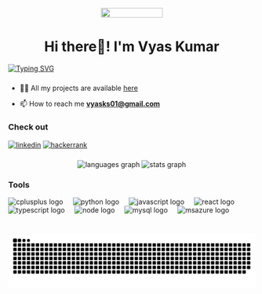 <p align="center"><img height="10%" width="50%" src="https://cdn.dribbble.com/users/1162077/screenshots/5403918/media/d5dccb5d5818cba2c8fa0cb15fb578b3.gif" /></p>
<h1 align="center">Hi there👋! I'm Vyas Kumar</h2>
<a href="https://git.io/typing-svg"><img src="https://readme-typing-svg.demolab.com?size=28&pause=1000&center=true&multiline=true&random=false&width=1200&height=100&lines=I'm+a+passionate+developer+%26+data+enthusiast.+Welcome+to+my+playground!" alt="Typing SVG" /></a>

###

- 👨‍💻 All my projects are available <a href="https://vyasdev.netlify.app/" target="_blank" rel="noopener noreferrer"><stromg>here</strong></a> <br>

- 📫 How to reach me <a href="mailto:vyasks01@gmail.com" target="_blank" rel="noopener noreferrer"><strong>vyasks01@gmail.com</strong></a>



###

<h3 align="left">Check out</h3>
<p align="left">
<!---
<a href="https://linkedin.com/in/vyas-kumar-2101" target="_blank" rel="noopener noreferrer"><img align="center" src="https://skillicons.dev/icons?i=linkedin" alt="vyas-kumar-2101" height="40" width="40" /></a>
<a href=mailto:“vyasks01@gmail.com” target="_blank" rel="noopener noreferrer"><img align="center" src="https://skillicons.dev/icons?i=gmail&theme=light" alt="vyas-kumar-2101" height="40" width="40" /></a>
-->
<a href="https://linkedin.com/in/vyas-kumar-2101" target="_blank" rel="noopener noreferrer"><img align="center" src="https://img.shields.io/badge/linkedin-%230077B5.svg?style=for-the-badge&logo=linkedin&logoColor=white" alt="linkedin" /></a>
<a href="https://www.hackerrank.com/profile/vyasks01" target="_blank" rel="noopener noreferrer"><img align="center" src="https://img.shields.io/badge/-Hackerrank-2EC866?style=for-the-badge&logo=HackerRank&logoColor=white" alt="hackerrank"" /></a>
</p>


###

<div align="center">
  <!--- <img src="https://github-readme-stats.vercel.app/api/top-langs?username=vyask21&locale=en&hide_title=false&layout=compact&card_width=320&langs_count=8&hide_border=false" height = "150" alt = "languages graph" / > -->
  <img src="https://github-readme-stats.vercel.app/api/top-langs/?username=vyask21&locale=en&&hide=css,scss,html&layout=compact&card_width=320&langs_count=8&hide_border=false" height = "150" alt = "languages graph" / >
  <!--- <img src="https://github-readme-streak-stats.herokuapp.com/?user=vyask21&hide_title=false&hide_rank=false&show_icons=true&include_all_commits=true&count_private=true&disable_animations=false&locale=en&hide_border=false" height="150" alt="stats graph"  /> -->
  <img src="https://streak-stats.demolab.com/?user=vyask21&hide_title=false&hide_rank=false&show_icons=true&include_all_commits=true&count_private=true&disable_animations=false&locale=en&hide_border=false" height="150" alt="stats graph"  />
  <!--- <img src="https://github-readme-stats.vercel.app/api?username=vyask21&show_icons=true&locale=en&hide_title=false&layout=compact&card_width=320&langs_count=5&hide_border=false" height="150" alt="stats rank"  /> -->
</div>

###

<h3 align="left">Tools</h3>
<div align="left">
  <img src="https://icongr.am/devicon/cplusplus-original.svg?color=currentColor" height="30" alt="cplusplus logo"  />
  <img width="12" />
  <img src="https://cdn.jsdelivr.net/gh/devicons/devicon/icons/python/python-original.svg" height="30" alt="python logo"  />
  <img width="12" />
  <img src="https://cdn.jsdelivr.net/gh/devicons/devicon/icons/javascript/javascript-original.svg" height="30" alt="javascript logo"  />
  <img width="12" />
  <img src="https://icongr.am/devicon/react-original.svg?color=currentColor" height="30" alt="react logo"  />
  <img width="12" />
  <img src="https://icongr.am/devicon/typescript-original.svg?color=currentColor" height="30" alt="typescript logo"  />
  <img width="12" />  
  <img src="https://icongr.am/devicon/nodejs-original.svg?color=currentColor" height="30" alt="node logo"  />
  <img width="12" />
  <img src="https://icongr.am/devicon/mysql-original-wordmark.svg?color=currentColor" height="30" alt="mysql logo"  />
  <img width="12" />
  <img src="https://www.vectorlogo.zone/logos/amazon_aws/amazon_aws-icon.svg" height="30" alt="msazure logo"  />
  <img width="12" />    
</div>

###

<br clear="both">

<img src="https://raw.githubusercontent.com/vyask21/vyask21/output/snake.svg" alt="Snake animation" />

###
